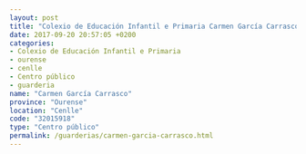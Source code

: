 ```yaml
---
layout: post
title: "Colexio de Educación Infantil e Primaria Carmen García Carrasco"
date: 2017-09-20 20:57:05 +0200
categories:
- Colexio de Educación Infantil e Primaria
- ourense
- cenlle
- Centro público
- guarderia
name: "Carmen García Carrasco"
province: "Ourense"
location: "Cenlle"
code: "32015918"
type: "Centro público"
permalink: /guarderias/carmen-garcia-carrasco.html
---
```

